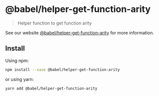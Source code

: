 # @babel/helper-get-function-arity

> Helper function to get function arity

See our website [@babel/helper-get-function-arity](https://babeljs.io/docs/en/babel-helper-get-function-arity) for more information.

## Install

Using npm:

```sh
npm install --save @babel/helper-get-function-arity
```

or using yarn:

```sh
yarn add @babel/helper-get-function-arity
```
